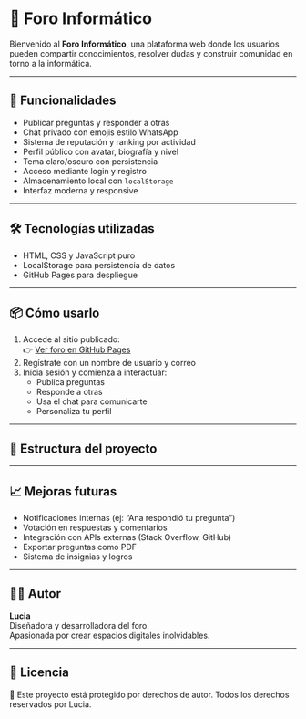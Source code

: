 # 🧠 Foro Informático

Bienvenido al **Foro Informático**, una plataforma web donde los usuarios pueden compartir conocimientos, resolver dudas y construir comunidad en torno a la informática.

---

## 🚀 Funcionalidades

- Publicar preguntas y responder a otras
- Chat privado con emojis estilo WhatsApp
- Sistema de reputación y ranking por actividad
- Perfil público con avatar, biografía y nivel
- Tema claro/oscuro con persistencia
- Acceso mediante login y registro
- Almacenamiento local con `localStorage`
- Interfaz moderna y responsive

---

## 🛠️ Tecnologías utilizadas

- HTML, CSS y JavaScript puro
- LocalStorage para persistencia de datos
- GitHub Pages para despliegue

---

## 📦 Cómo usarlo

1. Accede al sitio publicado:  
  👉 [Ver foro en GitHub Pages](https://luciafernandeznriquelme-svg.github.io/forum-informatico/index.html)
2. Regístrate con un nombre de usuario y correo
3. Inicia sesión y comienza a interactuar:
   - Publica preguntas
   - Responde a otras
   - Usa el chat para comunicarte
   - Personaliza tu perfil

---

## 🧩 Estructura del proyecto

---

## 📈 Mejoras futuras

- Notificaciones internas (ej: “Ana respondió tu pregunta”)
- Votación en respuestas y comentarios
- Integración con APIs externas (Stack Overflow, GitHub)
- Exportar preguntas como PDF
- Sistema de insignias y logros

---

## 🧑‍💻 Autor

**Lucia**  
Diseñadora y desarrolladora del foro.  
Apasionada por crear espacios digitales inolvidables.

---

## 📄 Licencia

📄 Este proyecto está protegido por derechos de autor. Todos los derechos reservados por Lucia.


 

